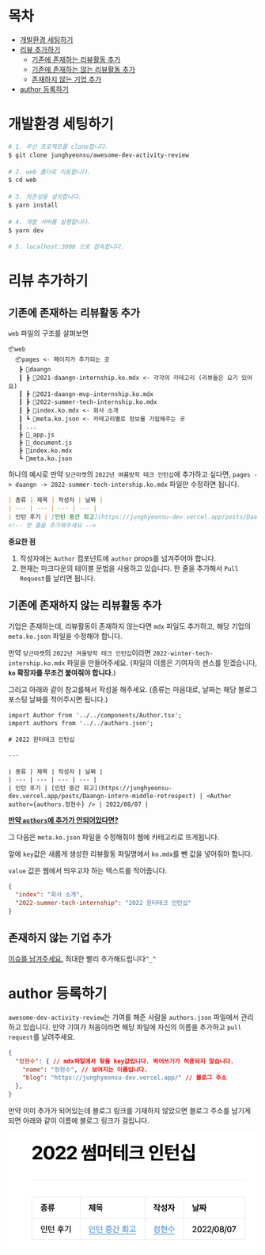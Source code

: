 # 목차

- [개발환경 세팅하기](#개발환경-세팅하기)
- [리뷰 추가하기](#리뷰-추가하기)
  - [기존에 존재하는 리뷰활동 추가](#기존에-존재하는-리뷰활동-추가)
  - [기존에 존재하는 않는 리뷰활동 추가](#기존에-존재하지-않는-리뷰활동-추가)
  - [존재하지 않는 기업 추가](#존재하지-않는-기업-추가)
- [author 등록하기](#author-등록하기)

# 개발환경 세팅하기

```bash
# 1. 우선 프로젝트를 clone합니다.
$ git clone junghyeonsu/awesome-dev-activity-review

# 2. web 폴더로 이동합니다.
$ cd web

# 3. 의존성을 설치합니다.
$ yarn install

# 4. 개발 서버를 실행합니다.
$ yarn dev

# 5. localhost:3000 으로 접속합니다.
```

# 리뷰 추가하기

## 기존에 존재하는 리뷰활동 추가

`web` 파일의 구조를 살펴보면

```
📦web
  📦pages <- 페이지가 추가되는 곳
   ┣ 📂daangn
   ┃ ┣ 📜2021-daangn-internship.ko.mdx <- 각각의 카테고리 (리뷰들은 요기 있어요)
   ┃ ┣ 📜2021-daangn-mvp-internship.ko.mdx
   ┃ ┣ 📜2022-summer-tech-internship.ko.mdx
   ┃ ┣ 📜index.ko.mdx <- 회사 소개
   ┃ ┗ 📜meta.ko.json <- 카테고리별로 정보를 기입해주는 곳
   ┃ ...
   ┣ 📜_app.js
   ┣ 📜_document.js
   ┣ 📜index.ko.mdx
   ┗ 📜meta.ko.json
```

하나의 예시로 만약 `당근마켓`의 `2022년 여름방학 테크 인턴십`에 추가하고 싶다면,
`pages -> daangn -> 2022-summer-tech-intership.ko.mdx` 파일만 수정하면 됩니다.

```md
| 종류 | 제목 | 작성자 | 날짜 |
| --- | --- | --- | --- |
| 인턴 후기 | [인턴 중간 회고](https://junghyeonsu-dev.vercel.app/posts/Daangn-intern-middle-retrospect) | <Author author={authors.정현수} /> | 2022/08/07 |
<!-- 한 줄을 추가해주세요 -->
```

**중요한 점**

1. 작성자에는 `Author` 컴포넌트에 `author` props를 넘겨주어야 합니다.
2. 현재는 마크다운의 테이블 문법을 사용하고 있습니다. 한 줄을 추가해서 `Pull Request`를 날리면 됩니다.

## 기존에 존재하지 않는 리뷰활동 추가

기업은 존재하는데, 리뷰활동이 존재하지 않는다면 `mdx` 파일도 추가하고, 해당 기업의 `meta.ko.json` 파일을 수정해야 합니다.

만약 `당근마켓`의 `2022년 겨울방학 테크 인턴십`이라면 `2022-winter-tech-intership.ko.mdx` 파일을 만들어주세요. (파일의 이름은 기여자의 센스를 믿겠습니다, **`ko` 확장자를 무조건 붙여줘야 합니다.**)

그리고 아래와 같이 참고를해서 작성을 해주세요.
(종류는 마음대로, 날짜는 해당 블로그 포스팅 날짜를 적어주시면 됩니다.)

```mdx
import Author from '../../components/Author.tsx';
import authors from '../../authors.json';

# 2022 윈터테크 인턴십

---

| 종류 | 제목 | 작성자 | 날짜 |
| --- | --- | --- | --- |
| 인턴 후기 | [인턴 중간 회고](https://junghyeonsu-dev.vercel.app/posts/Daangn-intern-middle-retrospect) | <Author author={authors.정현수} /> | 2022/08/07 |
```

**[만약 `authors`에 추가가 안되어있다면?](#author-등록하기)**

그 다음은 `meta.ko.json` 파일을 수정해줘야 웹에 카테고리로 뜨게됩니다.

앞에 `key`값은 새롭게 생성한 리뷰활동 파일명에서 `ko.mdx`를 뺀 값을 넣어줘야 합니다. 

`value` 값은 웹에서 띄우고자 하는 텍스트를 적어줍니다.

```json
{
  "index": "회사 소개",
  "2022-summer-tech-internship": "2022 윈터테크 인턴십"
}
```

## 존재하지 않는 기업 추가

[이슈를 남겨주세요.](https://github.com/junghyeonsu/awesome-dev-activity-review/issues/new) 최대한 빨리 추가해드립니다`^_^`

# author 등록하기

`awesome-dev-activity-review`는 기여를 해준 사람을 `authors.json` 파일에서 관리하고 있습니다. 만약 기여가 처음이라면 해당 파일에 자신의 이름을 추가하고 `pull request`를 날려주세요.

```json
{
  "정현수": { // mdx파일에서 찾을 key값입니다. 띄어쓰기가 허용되지 않습니다.
    "name": "정현수", // 보여지는 이름입니다.
    "blog": "https://junghyeonsu-dev.vercel.app/" // 블로그 주소
  },
}
```

만약 이미 추가가 되어있는데 블로그 링크를 기재하지 않았으면 블로그 주소를 남기게 되면 아래와 같이 이름에 블로그 링크가 걸립니다.

![author-example](./assets/author-example.png)

